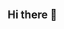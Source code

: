 ## Hi there 👋

<!--
**Carry-Yi0111/Carry-YI0111** is a ✨ _special_ ✨ repository because its `README.md` (this file) appears on your GitHub profile.

Here are some ideas to get you started:

- 🔭 I’m currently working on ...
- 🌱 I’m currently learning statistics
- 👯 I’m looking to collaborate on ...
- 🤔 I’m looking for help with ...
- 💬 Ask me about ...
- 📫 How to reach me: YKQ_011@163.com
- 😄 Pronouns: ...
- ⚡ Fun fact: ...
-->
